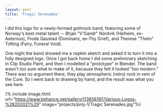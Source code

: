 ```yaml
---
layout: post
title: 'Tragic Serenades'
---
```

I did this logo for a newly-formed gothrock band, featuring some of Norway's best metal talent -- Ørjan "V'Gandr" Nordvik (Helheim, ex-Aeternus), Frode Gaustad (Dominanz, ex-Thy Grief), and Therese "Theto" Tofting (Fairy, Funeral Void). 

One night the band showed me a napkin sketch and asked it to turn it into a fully designed logo. Once I got back home I did some preliminary sketching in Clip Studio Paint, and then I modelled a "prototype" in Blender. The band wasn't too sure what to make of it, because they felt it looked "too modern." There was no argument there, they play atmospheric (retro) rock in vein of the Cure. So I went back to drawing by hand, and the result was what you see here. 

{% include image.html url="https://www.behance.net/gallery/113656197/Various-Logos-%28202021%29" image="projects/proj-1/Tragic Serenades.jpg"%}
